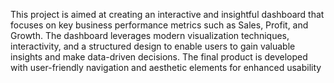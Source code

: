 This project is aimed at creating an interactive and insightful dashboard that focuses on key business performance metrics such as Sales, Profit, and Growth.
The dashboard leverages modern visualization techniques, interactivity, and a structured design to enable users to gain valuable insights and make data-driven decisions.
The final product is developed with user-friendly navigation and aesthetic elements for enhanced usability
